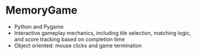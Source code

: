 # MemoryGame
- Python and Pygame
- Interactive gameplay mechanics, including tile selection, matching logic, and score tracking based on completion time
- Object oriented: mouse clicks and game termination
